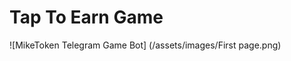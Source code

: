 #                               Tap To Earn Game
![MikeToken Telegram Game Bot] (/assets/images/First page.png)

